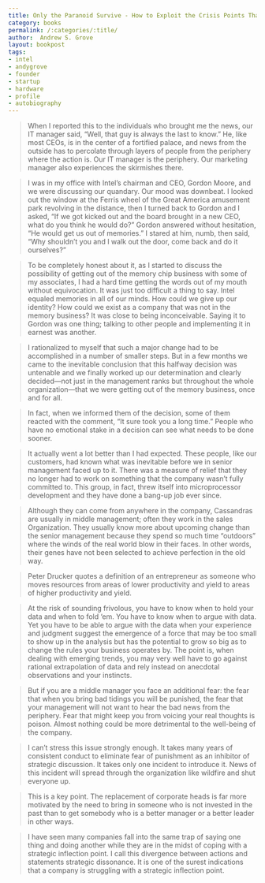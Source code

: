 ```yaml
---
title: Only the Paranoid Survive - How to Exploit the Crisis Points That Challenge Every Company
category: books
permalink: /:categories/:title/
author:  Andrew S. Grove
layout: bookpost
tags:
- intel
- andygrove
- founder
- startup
- hardware
- profile
- autobiography
---
```


>  When I reported this to the individuals who brought me the news, our IT manager said, “Well, that guy is always the last to know.” He, like most CEOs, is in the center of a fortified palace, and news from the outside has to percolate through layers of people from the periphery where the action is. Our IT manager is the periphery. Our marketing manager also experiences the skirmishes there.

>  I was in my office with Intel’s chairman and CEO, Gordon Moore, and we were discussing our quandary. Our mood was downbeat. I looked out the window at the Ferris wheel of the Great America amusement park revolving in the distance, then I turned back to Gordon and I asked, “If we got kicked out and the board brought in a new CEO, what do you think he would do?” Gordon answered without hesitation, “He would get us out of memories.” I stared at him, numb, then said, “Why shouldn’t you and I walk out the door, come back and do it ourselves?”

>  To be completely honest about it, as I started to discuss the possibility of getting out of the memory chip business with some of my associates, I had a hard time getting the words out of my mouth without equivocation. It was just too difficult a thing to say. Intel equaled memories in all of our minds. How could we give up our identity? How could we exist as a company that was not in the memory business? It was close to being inconceivable. Saying it to Gordon was one thing; talking to other people and implementing it in earnest was another.

>  I rationalized to myself that such a major change had to be accomplished in a number of smaller steps. But in a few months we came to the inevitable conclusion that this halfway decision was untenable and we finally worked up our determination and clearly decided—not just in the management ranks but throughout the whole organization—that we were getting out of the memory business, once and for all.

>  In fact, when we informed them of the decision, some of them reacted with the comment, “It sure took you a long time.” People who have no emotional stake in a decision can see what needs to be done sooner.

>  It actually went a lot better than I had expected. These people, like our customers, had known what was inevitable before we in senior management faced up to it. There was a measure of relief that they no longer had to work on something that the company wasn’t fully committed to. This group, in fact, threw itself into microprocessor development and they have done a bang-up job ever since.

>  Although they can come from anywhere in the company, Cassandras are usually in middle management; often they work in the sales Organization. They usually know more about upcoming change than the senior management because they spend so much time “outdoors” where the winds of the real world blow in their faces. In other words, their genes have not been selected to achieve perfection in the old way.

>  Peter Drucker quotes a definition of an entrepreneur as someone who moves resources from areas of lower productivity and yield to areas of higher productivity and yield.

>  At the risk of sounding frivolous, you have to know when to hold your data and when to fold ‘em. You have to know when to argue with data. Yet you have to be able to argue with the data when your experience and judgment suggest the emergence of a force that may be too small to show up in the analysis but has the potential to grow so big as to change the rules your business operates by. The point is, when dealing with emerging trends, you may very well have to go against rational extrapolation of data and rely instead on anecdotal observations and your instincts.

>  But if you are a middle manager you face an additional fear: the fear that when you bring bad tidings you will be punished, the fear that your management will not want to hear the bad news from the periphery. Fear that might keep you from voicing your real thoughts is poison. Almost nothing could be more detrimental to the well-being of the company.

>  I can’t stress this issue strongly enough. It takes many years of consistent conduct to eliminate fear of punishment as an inhibitor of strategic discussion. It takes only one incident to introduce it. News of this incident will spread through the organization like wildfire and shut everyone up.

>  This is a key point. The replacement of corporate heads is far more motivated by the need to bring in someone who is not invested in the past than to get somebody who is a better manager or a better leader in other ways.

>  I have seen many companies fall into the same trap of saying one thing and doing another while they are in the midst of coping with a strategic inflection point. I call this divergence between actions and statements strategic dissonance. It is one of the surest indications that a company is struggling with a strategic inflection point.

